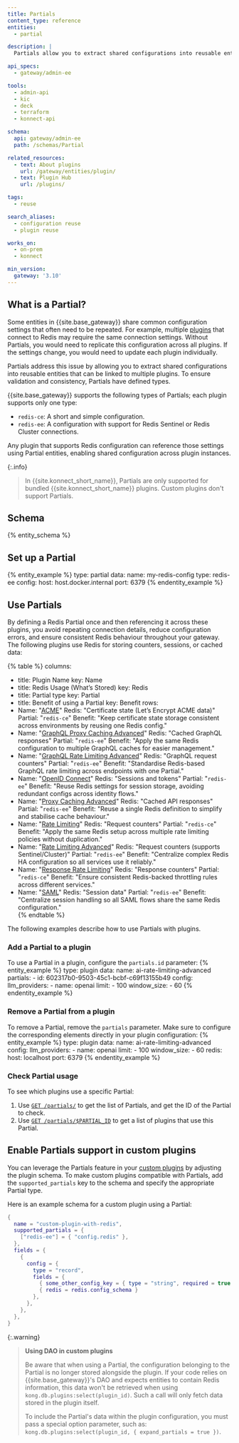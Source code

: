 ```yaml
---
title: Partials
content_type: reference
entities:
  - partial

description: |
  Partials allow you to extract shared configurations into reusable entities that can be linked to multiple plugins

api_specs:
  - gateway/admin-ee

tools:
  - admin-api
  - kic
  - deck
  - terraform
  - konnect-api

schema:
  api: gateway/admin-ee
  path: /schemas/Partial

related_resources:
  - text: About plugins
    url: /gateway/entities/plugin/
  - text: Plugin Hub
    url: /plugins/

tags:
  - reuse

search_aliases:
  - configuration reuse
  - plugin reuse

works_on:
  - on-prem
  - konnect

min_version:
  gateway: '3.10'
---
```


## What is a Partial?
Some entities in {{site.base_gateway}} share common configuration settings that often need to be repeated. For example, multiple [plugins](/gateway/entities/plugin/) that connect to Redis may require the same connection settings. Without Partials, you would need to replicate this configuration across all plugins. If the settings change, you would need to update each plugin individually.

Partials address this issue by allowing you to extract shared configurations into reusable entities that can be linked to multiple plugins. To ensure validation and consistency, Partials have defined types. 

{{site.base_gateway}} supports the following types of Partials; each plugin supports only one type:
- `redis-ce`: A short and simple configuration.
- `redis-ee`: A configuration with support for Redis Sentinel or Redis Cluster connections.

Any plugin that supports Redis configuration can reference those settings using Partial entities, enabling shared configuration across plugin instances.

{:.info}
> In {{site.konnect_short_name}}, Partials are only supported for bundled {{site.konnect_short_name}} plugins. Custom plugins don't support Partials.

## Schema

{% entity_schema %}

## Set up a Partial

{% entity_example %}
type: partial
data:
  name: my-redis-config
  type: redis-ee
  config:
    host: host.docker.internal
    port: 6379
{% endentity_example %}

## Use Partials

 By defining a Redis Partial once and then referencing it across these plugins, you avoid repeating connection details, reduce configuration errors, and ensure consistent Redis behaviour throughout your gateway. The following plugins use Redis for storing counters, sessions, or cached data:

{% table %}
columns:
  - title: Plugin Name
    key: Name
  - title: Redis Usage (What’s Stored)
    key: Redis
  - title: Partial type
    key: Partial  
  - title: Benefit of using a Partial
    key: Benefit
rows:
  - Name: "[ACME](/plugins/acme/)"
    Redis: "Certificate state (Let’s Encrypt ACME data)"
    Partial: "`redis-ce`"
    Benefit: "Keep certificate state storage consistent across environments by reusing one Redis config."
  - Name: "[GraphQL Proxy Caching Advanced](/plugins/graphql-proxy-cache-advanced/)"
    Redis: "Cached GraphQL responses"
    Partial: "`redis-ee`"
    Benefit: "Apply the same Redis configuration to multiple GraphQL caches for easier management."
  - Name: "[GraphQL Rate Limiting Advanced](/plugins/graphql-rate-limiting-advanced/)"
    Redis: "GraphQL request counters"
    Partial: "`redis-ee`"
    Benefit: "Standardise Redis-based GraphQL rate limiting across endpoints with one Partial."
  - Name: "[OpenID Connect](/plugins/openid-connect/)"
    Redis: "Sessions and tokens"
    Partial: "`redis-ee`"
    Benefit: "Reuse Redis settings for session storage, avoiding redundant configs across identity flows."
  - Name: "[Proxy Caching Advanced](/plugins/proxy-cache-advanced/)"
    Redis: "Cached API responses"
    Partial: "`redis-ee`"
    Benefit: "Reuse a single Redis definition to simplify and stabilise cache behaviour."
  - Name: "[Rate Limiting](/plugins/rate-limiting/)"
    Redis: "Request counters"
    Partial: "`redis-ce`"
    Benefit: "Apply the same Redis setup across multiple rate limiting policies without duplication."
  - Name: "[Rate Limiting Advanced](/plugins/rate-limiting-advanced/)"
    Redis: "Request counters (supports Sentinel/Cluster)"
    Partial: "`redis-ee`"
    Benefit: "Centralize complex Redis HA configuration so all services use it reliably."
  - Name: "[Response Rate Limiting](/plugins/response-ratelimiting/)"
    Redis: "Response counters"
    Partial: "`redis-ce`"
    Benefit: "Ensure consistent Redis-backed throttling rules across different services."
  - Name: "[SAML](/plugins/saml/)"
    Redis: "Session data"
    Partial: "`redis-ee`"
    Benefit: "Centralize session handling so all SAML flows share the same Redis configuration."              
{% endtable %}

The following examples describe how to use Partials with plugins.

### Add a Partial to a plugin

To use a Partial in a plugin, configure the `partials.id` parameter:
{% entity_example %}
type: plugin
data:
  name: ai-rate-limiting-advanced
  partials: 
    - id: 602317b0-9503-45c1-bcbf-c69f13155b49
  config:
    llm_providers:
    - name: openai
      limit:
      - 100
      window_size:
      - 60
{% endentity_example %}

### Remove a Partial from a plugin

To remove a Partial, remove the `partials` parameter. Make sure to configure the corresponding elements directly in your plugin configuration:
{% entity_example %}
type: plugin
data:
  name: ai-rate-limiting-advanced
  config:
    llm_providers:
    - name: openai
      limit:
      - 100
      window_size:
      - 60
    redis:
      host: localhost
      port: 6379
{% endentity_example %}

### Check Partial usage

To see which plugins use a specific Partial:
1. Use [`GET /partials/`](/api/gateway/admin-ee/#/operations/listPartials) to get the list of Partials, and get the ID of the Partial to check.
1. Use [`GET /partials/$PARTIAL_ID`](/api/gateway/admin-ee/#/operations/getPartial) to get a list of plugins that use this Partial.

## Enable Partials support in custom plugins

You can leverage the Partials feature in your [custom plugins](/custom-plugins/reference/) by adjusting the plugin schema.
To make custom plugins compatible with Partials, add the `supported_partials` key to the schema and specify
the appropriate Partial type.

Here is an example schema for a custom plugin using a Partial:
```lua
{
  name = "custom-plugin-with-redis",
  supported_partials = {
    ["redis-ee"] = { "config.redis" },
  },
  fields = {
    {
      config = {
        type = "record",
        fields = {
          { some_other_config_key = { type = "string", required = true }},
          { redis = redis.config_schema }
        },
      },
    },
  },
}
```

{:.warning} 
> **Using DAO in custom plugins**
> 
> Be aware that when using a Partial, the configuration belonging to the Partial is no longer stored alongside
> the plugin. If your code relies on {{site.base_gateway}}'s DAO and expects entities to contain Redis information,
> this data won't be retrieved when using `kong.db.plugins:select(plugin_id)`.
> Such a call will only fetch data stored in the plugin itself.
>
> To include the Partial's data within the plugin configuration, you must pass a special option parameter,
> such as: `kong.db.plugins:select(plugin_id, { expand_partials = true })`.